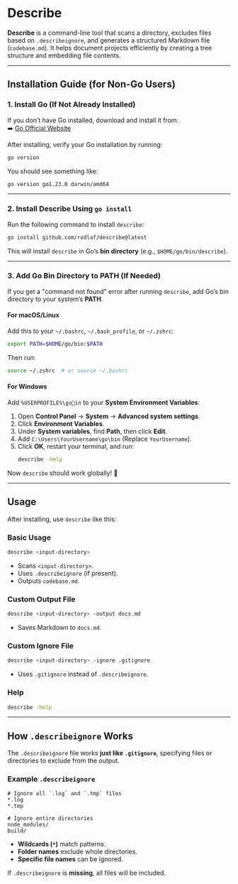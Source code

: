 # Describe

**Describe** is a command-line tool that scans a directory, excludes files based on `.describeignore`, and generates a structured Markdown file (`codebase.md`). It helps document projects efficiently by creating a tree structure and embedding file contents.

---

## **Installation Guide (for Non-Go Users)**

### **1. Install Go (If Not Already Installed)**
If you don’t have Go installed, download and install it from:  
➡️ [Go Official Website](https://go.dev/dl/)

After installing, verify your Go installation by running:
```sh
go version
```
You should see something like:
```sh
go version go1.23.0 darwin/amd64
```

---

### **2. Install Describe Using `go install`**
Run the following command to install `describe`:
```sh
go install github.com/rodlaf/describe@latest
```

This will install `describe` in Go’s **bin directory** (e.g., `$HOME/go/bin/describe`).

---

### **3. Add Go Bin Directory to PATH (If Needed)**  
If you get a "command not found" error after running `describe`, add Go’s bin directory to your system’s **PATH**.

#### **For macOS/Linux**
Add this to your `~/.bashrc`, `~/.bash_profile`, or `~/.zshrc`:
```sh
export PATH=$HOME/go/bin:$PATH
```
Then run:
```sh
source ~/.zshrc  # or source ~/.bashrc
```

#### **For Windows**
Add `%USERPROFILE%\goin` to your **System Environment Variables**:
1. Open **Control Panel** → **System** → **Advanced system settings**.
2. Click **Environment Variables**.
3. Under **System variables**, find **Path**, then click **Edit**.
4. Add `C:\Users\YourUsername\go\bin` (Replace `YourUsername`).
5. Click **OK**, restart your terminal, and run:
   ```sh
   describe -help
   ```

Now `describe` should work globally! 🎉

---

## **Usage**
After installing, use `describe` like this:

### **Basic Usage**
```sh
describe <input-directory>
```
- Scans `<input-directory>`.
- Uses `.describeignore` (if present).
- Outputs `codebase.md`.

### **Custom Output File**
```sh
describe <input-directory> -output docs.md
```
- Saves Markdown to `docs.md`.

### **Custom Ignore File**
```sh
describe <input-directory> -ignore .gitignore
```
- Uses `.gitignore` instead of `.describeignore`.

### **Help**
```sh
describe -help
```

---

## **How `.describeignore` Works**
The `.describeignore` file works **just like `.gitignore`**, specifying files or directories to exclude from the output.

### **Example `.describeignore`**
```
# Ignore all `.log` and `.tmp` files
*.log
*.tmp

# Ignore entire directories
node_modules/
build/
```

- **Wildcards (`*`)** match patterns.
- **Folder names** exclude whole directories.
- **Specific file names** can be ignored.

If `.describeignore` is **missing**, all files will be included.
